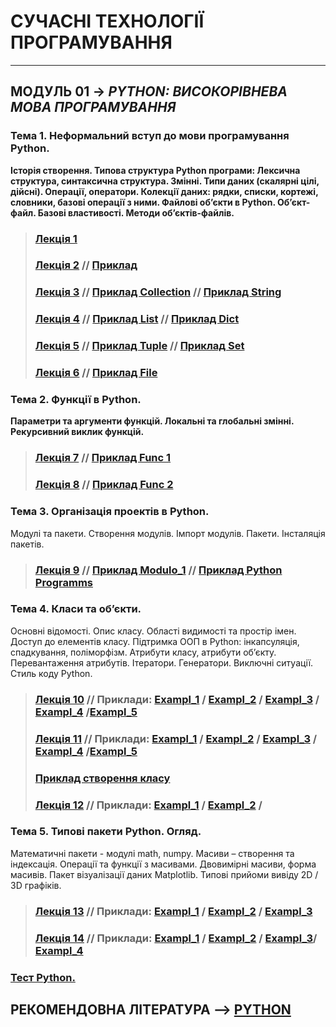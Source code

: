 # **СУЧАСНІ ТЕХНОЛОГІЇ ПРОГРАМУВАННЯ**
***
## **МОДУЛЬ 01** -> *PYTHON: ВИСОКОРІВНЕВА МОВА ПРОГРАМУВАННЯ*
### **Тема 1. Неформальний вступ до мови програмування Python**.  
**Історія створення. Типова структура Python програми: Лексична структура, синтаксична структура. Змінні. Типи даних (скалярні цілі, дійсні). Операції, оператори. Колекції даних: рядки, списки, кортежі, словники, базові операції з ними. Файлові об’єкти в Python.
Об’єкт-файл. Базові властивості. Методи об’єктів-файлів.**
>### [**Лекція 1**](/Lections/Modulo_1/2020_MPT_Lec_01_.pdf)
>### [**Лекція 2**](/Lections/Modulo_1/2020_MPT_Lec_02_.pdf)  // [**Приклад**](/Lections/Modulo_1/EXAMPL_LEC_02_PYTHON_01.ipynb)
>### [**Лекція 3**](/Lections/Modulo_1/2020_MPT_Lec_03_.pdf) //  [**Приклад Collection**](/Lections/Modulo_1/EXAMPL_LEC_03_PYTHON_02_Collect.ipynb) // [**Приклад String**](/Lections/Modulo_1/EXAMPL_LEC_03_PYTHON_02_String.ipynb)
>### [**Лекція 4**](/Lections/Modulo_1/2020_MPT_Lec_04_.pdf) //  [**Приклад List**](/Lections/Modulo_1/EXAMPL_LEC_04_PYTHON_03_List.ipynb) // [**Приклад Dict**](/Lections/Modulo_1/EXAMPL_LEC_04_PYTHON_03_Dict.ipynb)
>### [**Лекція 5**](/Lections/Modulo_1/2020_MPT_Lec_05_.pdf) //  [**Приклад Tuple**](/Lections/Modulo_1/EXAMPL_LEC_05_PYTHON_04_Tuple.ipynb) // [**Приклад Set**](/Lections/Modulo_1/EXAMPL_LEC_05_PYTHON_04_Set.ipynb)
>### [**Лекція 6**](/Lections/Modulo_1/2020_MPT_Lec_06_.pdf) // [**Приклад File**](/Lections/Modulo_1/EXAMPL_LEC_06_PYTHON_05_File.ipynb)
### **Тема 2. Функції в Python.**
**Параметри та аргументи функцій. Локальні та глобальні змінні. Рекурсивний виклик функцій.**
>### [**Лекція 7**](/Lections/Modulo_1/2020_MPT_Lec_07_.pdf) // [**Приклад Func 1**](/Lections/Modulo_1/EXAMPL_LEC_07_PYTHON_06_Func.ipynb)
>### [**Лекція 8**](/Lections/Modulo_1/2020_MPT_Lec_08_.pdf) // [**Приклад Func 2**](/Lections/Modulo_1/EXAMPL_LEC_08_PYTHON_07_Func.ipynb)
### **Тема 3. Організація проектів в Python.**
Модулі та пакети. Створення модулів. Імпорт модулів. Пакети. Інсталяція пакетів.
>### [**Лекція 9**](/Lections/Modulo_1/2020_MPT_Lec_09_.pdf) // [**Приклад Modulo_1**](/Lections/Modulo_1/EXAMPL_LEC_09_PYTHON_08_Moduls.ipynb) // [**Приклад Python Programms**](/Lections/Modulo_1/PY_FOR_LEC_09/)
### **Тема 4. Класи та об’єкти.**
Основні відомості. Опис класу. Області видимості та простір імен. Доступ до елементів класу. Підтримка ООП в  Python: інкапсуляція, спадкування, поліморфізм. Атрибути класу, атрибути об’єкту. Перевантаження атрибутів.  Ітератори. Генератори. Виключні ситуації. Стиль коду Python.
>### [**Лекція 10**](/Lections/Modulo_1/2020_MPT_Lec_10_.pdf) // **Приклади:**  [**Exampl_1**](/Lections/Modulo_1/EXAMPL_LEC_10_PYTHON_09_Class_1.ipynb) / [**Exampl_2**](/Lections/Modulo_1/EXAMPL_LEC_10_PYTHON_09_Class_2.ipynb) / [**Exampl_3**](/Lections/Modulo_1/EXAMPL_LEC_10_PYTHON_09_Class_3.ipynb) / [**Exampl_4**](/Lections/Modulo_1/EXAMPL_LEC_10_PYTHON_09_Class_4.ipynb) /[**Exampl_5**](/Lections/Modulo_1/EXAMPL_LEC_10_PYTHON_09_Class_5.ipynb)
>### [**Лекція 11**](/Lections/Modulo_1/2020_MPT_Lec_11_.pdf) //  **Приклади:**  [**Exampl_1**](/Lections/Modulo_1/EXAMPL_LEC_11_PYTHON_10_Class_1.ipynb) / [**Exampl_2**](/Lections/Modulo_1/EXAMPL_LEC_11_PYTHON_10_Class_2.ipynb) / [**Exampl_3**](/Lections/Modulo_1/EXAMPL_LEC_11_PYTHON_10_Class_3.ipynb) / [**Exampl_4**](/Lections/Modulo_1/EXAMPL_LEC_11_PYTHON_10_Class_4.ipynb) /[**Exampl_5**](/Lections/Modulo_1/EXAMPL_LEC_11_PYTHON_10_Class_5.ipynb)
>### [**Приклад створення класу**](/Lections/Modulo_1//PY_FOR_LEC_11/Lec_CLASS_Person_Module_ver_01.py)
>### [**Лекція 12**](/Lections/Modulo_1/2020_MPT_Lec_12_.pdf) //  **Приклади:**  [**Exampl_1**](/Lections/Modulo_1/EXAMPL_LEC_12_PYTHON_11_Except.ipynb) / [**Exampl_2**](/Lections/Modulo_1/EXAMPL_LEC_12_PYTHON_11_PEP.ipynb) /
### **Тема 5. Типові пакети Python. Огляд.**
Математичні пакети - модулі  math, numpy. Масиви – створення та індексація. Операції та функції з масивами. Двовимірні масиви, форма масивів.
Пакет візуалізації даних Matplotlib. Типові прийоми вивіду 2D / 3D графіків.
>### [**Лекція 13**](/Lections/Modulo_1/2020_MPT_Lec_13_.pdf) //  **Приклади:**  [**Exampl_1**](/Lections/Modulo_1/EXAMPL_LEC_13_PYTHON_12_1_Sys_Math.ipynb) / [**Exampl_2**](/Lections/Modulo_1/EXAMPL_LEC_13_PYTHON_12_2_NumPy.ipynb) / [**Exampl_3**](/Lections/Modulo_1/EXAMPL_LEC_13_PYTHON_12_3_SciPy.ipynb)
>### [**Лекція 14**](/Lections/Modulo_1/2020_MPT_Lec_14_.pdf) //  **Приклади:**  [**Exampl_1**](/Lections/Modulo_1/EXAMPL_LEC_14_PYTHON_13_1_MatPlotLib.ipynb) / [**Exampl_2**](/Lections/Modulo_1/EXAMPL_LEC_14_PYTHON_13_2_MatPlotLib.ipynb) / [**Exampl_3**](/Lections/Modulo_1/EXAMPL_LEC_14_PYTHON_13_3_MatPlot3D.ipynb)/ [**Exampl_4**](/Lections/Modulo_1/EXAMPL_LEC_14_PYTHON_13_4_Animation.ipynb)

### [**Тест Python.**](/Lections/Modulo_1_Test/Mod_1_Test.md)

## **РЕКОМЕНДОВНА ЛІТЕРАТУРА** --> [**PYTHON**](/Biblio/PYTHON_books_.md)
